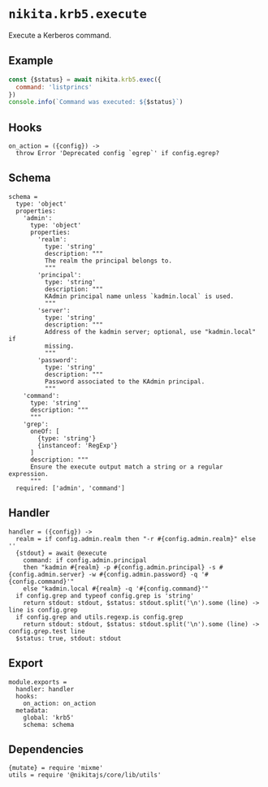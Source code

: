 
# `nikita.krb5.execute`

Execute a Kerberos command.

## Example

```js
const {$status} = await nikita.krb5.exec({
  command: 'listprincs'
})
console.info(`Command was executed: ${$status}`)
```

## Hooks

    on_action = ({config}) ->
      throw Error 'Deprecated config `egrep`' if config.egrep?

## Schema

    schema =
      type: 'object'
      properties:
        'admin':
          type: 'object'
          properties:
            'realm':
              type: 'string'
              description: """
              The realm the principal belongs to.
              """
            'principal':
              type: 'string'
              description: """
              KAdmin principal name unless `kadmin.local` is used.
              """
            'server':
              type: 'string'
              description: """
              Address of the kadmin server; optional, use "kadmin.local" if
              missing.
              """
            'password':
              type: 'string'
              description: """
              Password associated to the KAdmin principal.
              """
        'command':
          type: 'string'
          description: """
          """
        'grep':
          oneOf: [
            {type: 'string'}
            {instanceof: 'RegExp'}
          ]
          description: """
          Ensure the execute output match a string or a regular expression.
          """
      required: ['admin', 'command']

## Handler

    handler = ({config}) ->
      realm = if config.admin.realm then "-r #{config.admin.realm}" else ''
      {stdout} = await @execute
        command: if config.admin.principal
        then "kadmin #{realm} -p #{config.admin.principal} -s #{config.admin.server} -w #{config.admin.password} -q '#{config.command}'"
        else "kadmin.local #{realm} -q '#{config.command}'"
      if config.grep and typeof config.grep is 'string'
        return stdout: stdout, $status: stdout.split('\n').some (line) -> line is config.grep
      if config.grep and utils.regexp.is config.grep
        return stdout: stdout, $status: stdout.split('\n').some (line) -> config.grep.test line
      $status: true, stdout: stdout

## Export

    module.exports =
      handler: handler
      hooks:
        on_action: on_action
      metadata:
        global: 'krb5'
        schema: schema

## Dependencies

    {mutate} = require 'mixme'
    utils = require '@nikitajs/core/lib/utils'
